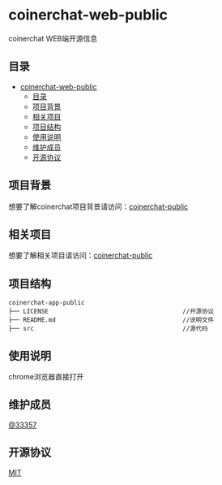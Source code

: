 # coinerchat-web-public

coinerchat WEB端开源信息

## 目录

- [coinerchat-web-public](#coinerchat-web-public)
  - [目录](#目录)
  - [项目背景](#项目背景)
  - [相关项目](#相关项目)
  - [项目结构](#项目结构)
  - [使用说明](#使用说明)
  - [维护成员](#维护成员)
  - [开源协议](#开源协议)

## 项目背景

想要了解coinerchat项目背景请访问：[coinerchat-public](https://github.com/33357/coinerchat-public)

## 相关项目

想要了解相关项目请访问：[coinerchat-public](https://github.com/33357/coinerchat-public)

## 项目结构

```
coinerchat-app-public
├── LICENSE                                     //开源协议
├── README.md                                   //说明文件
├── src                                         //源代码
```

## 使用说明

chrome浏览器直接打开

## 维护成员

[@33357](https://github.com/33357)

## 开源协议

[MIT](LICENSE)